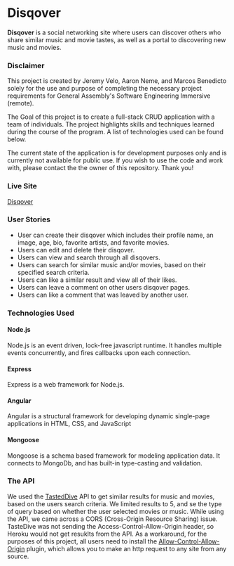 # Disqover
**Disqover** is a social networking site where users can discover others who share similar music and movie tastes, as well as a portal to discovering new music and movies.
### Disclaimer
This project is created by Jeremy Velo, Aaron Neme, and Marcos Benedicto solely for the use and purpose of completing the necessary project requirements for General Assembly's Software Engineering Immersive (remote).

The Goal of this project is to create a full-stack CRUD application with a team of individuals. The project highlights skills and techniques learned during the course of the program. A list of technologies used can be found below.

The current state of the application is for development purposes only and is currently not available for public use. If you wish to use the code and work with, please contact the the owner of this repository. Thank you!
### Live Site
[Disqover](https://disqoverapplication.herokuapp.com/)

### User Stories
* User can create their disqover which includes their profile name, an image, age, bio, favorite artists, and favorite movies.
* Users can edit and delete their disqover.
* Users can view and search through all disqovers.
* Users can search for similar music and/or movies, based on their specified search criteria.
* Users can like a similar result and view all of their likes.
* Users can leave a comment on other users disqover pages.
* Users can like a comment that was leaved by another user.
  
### Technologies Used
#### Node.js
Node.js is an event driven, lock-free javascript runtime. It handles multiple events concurrently, and fires callbacks upon each connection.

#### Express
Express is a web framework for Node.js.

#### Angular
Angular is a structural framework for developing dynamic single-page applications in HTML, CSS, and JavaScript

#### Mongoose
Mongoose is a schema based framework for modeling application data. It connects to MongoDb, and has built-in type-casting and validation.

### The API
We used the [TastedDive](https://tastedive.com/read/api) API to get similar results for music and movies, based on the users search criteria. We limited results to 5, and se the type of query based on whether the user selected movies or music. 
While using the API, we came across a CORS (Cross-Origin Resource Sharing) issue. TasteDive was not sending the Access-Control-Allow-Origin header, so Heroku would not get resuklts from the API. As a workaround, for the purposes of this project, all users need to install the [Allow-Control-Allow-Origin](https://chrome.google.com/webstore/detail/allow-control-allow-origi/nlfbmbojpeacfghkpbjhddihlkkiljbi) plugin, which allows you to make an http request to any site from any source.
